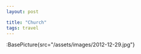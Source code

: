 ```yaml
---
layout: post

title: "Church"
tags: travel
---
```


:BasePicture{src="/assets/images/2012-12-29.jpg"}

<!--more-->
